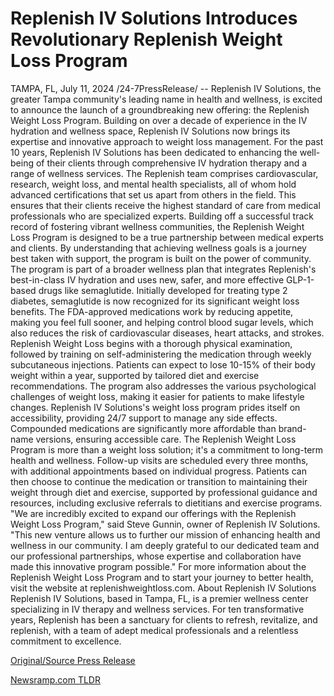# Replenish IV Solutions Introduces Revolutionary Replenish Weight Loss Program

TAMPA, FL, July 11, 2024 /24-7PressRelease/ -- Replenish IV Solutions, the greater Tampa community's leading name in health and wellness, is excited to announce the launch of a groundbreaking new offering: the Replenish Weight Loss Program. Building on over a decade of experience in the IV hydration and wellness space, Replenish IV Solutions now brings its expertise and innovative approach to weight loss management.  For the past 10 years, Replenish IV Solutions has been dedicated to enhancing the well-being of their clients through comprehensive IV hydration therapy and a range of wellness services. The Replenish team comprises cardiovascular, research, weight loss, and mental health specialists, all of whom hold advanced certifications that set us apart from others in the field. This ensures that their clients receive the highest standard of care from medical professionals who are specialized experts.  Building off a successful track record of fostering vibrant wellness communities, the Replenish Weight Loss Program is designed to be a true partnership between medical experts and clients. By understanding that achieving wellness goals is a journey best taken with support, the program is built on the power of community.  The program is part of a broader wellness plan that integrates Replenish's best-in-class IV hydration and uses new, safer, and more effective GLP-1-based drugs like semaglutide. Initially developed for treating type 2 diabetes, semaglutide is now recognized for its significant weight loss benefits. The FDA-approved medications work by reducing appetite, making you feel full sooner, and helping control blood sugar levels, which also reduces the risk of cardiovascular diseases, heart attacks, and strokes.  Replenish Weight Loss begins with a thorough physical examination, followed by training on self-administering the medication through weekly subcutaneous injections. Patients can expect to lose 10-15% of their body weight within a year, supported by tailored diet and exercise recommendations. The program also addresses the various psychological challenges of weight loss, making it easier for patients to make lifestyle changes.  Replenish IV Solutions's weight loss program prides itself on accessibility, providing 24/7 support to manage any side effects. Compounded medications are significantly more affordable than brand-name versions, ensuring accessible care.  The Replenish Weight Loss Program is more than a weight loss solution; it's a commitment to long-term health and wellness. Follow-up visits are scheduled every three months, with additional appointments based on individual progress. Patients can then choose to continue the medication or transition to maintaining their weight through diet and exercise, supported by professional guidance and resources, including exclusive referrals to dietitians and exercise programs.  "We are incredibly excited to expand our offerings with the Replenish Weight Loss Program," said Steve Gunnin, owner of Replenish IV Solutions. "This new venture allows us to further our mission of enhancing health and wellness in our community. I am deeply grateful to our dedicated team and our professional partnerships, whose expertise and collaboration have made this innovative program possible."  For more information about the Replenish Weight Loss Program and to start your journey to better health, visit the website at replenishweightloss.com.  About Replenish IV Solutions Replenish IV Solutions, based in Tampa, FL, is a premier wellness center specializing in IV therapy and wellness services. For ten transformative years, Replenish has been a sanctuary for clients to refresh, revitalize, and replenish, with a team of adept medical professionals and a relentless commitment to excellence. 

[Original/Source Press Release](https://www.24-7pressrelease.com/press-release/512426/replenish-iv-solutions-introduces-revolutionary-replenish-weight-loss-program) 

[Newsramp.com TLDR](https://newsramp.com/None) 